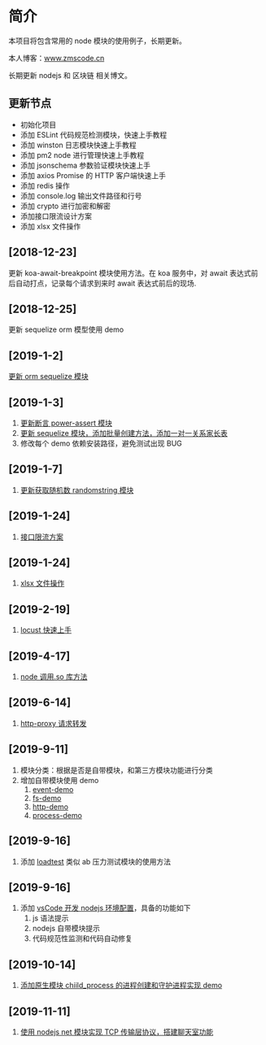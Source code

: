 # 简介

本项目将包含常用的 node 模块的使用例子，长期更新。

本人博客：www.zmscode.cn

长期更新 nodejs 和 区块链 相关博文。

## 更新节点

- 初始化项目
- 添加 ESLint 代码规范检测模块，快速上手教程
- 添加 winston 日志模块快速上手教程
- 添加 pm2 node 进行管理快速上手教程
- 添加 jsonschema 参数验证模块快速上手
- 添加 axios Promise 的 HTTP 客户端快速上手
- 添加 redis 操作
- 添加 console.log 输出文件路径和行号
- 添加 crypto 进行加密和解密
- 添加接口限流设计方案
- 添加 xlsx 文件操作

## [2018-12-23]

更新 koa-await-breakpoint 模块使用方法。在 koa 服务中，对 await 表达式前后自动打点，记录每个请求到来时 await 表达式前后的现场.

## [2018-12-25]

更新 sequelize orm 模型使用 demo

## [2019-1-2]

[更新 orm sequelize 模块](https://github.com/ddzyan/node-module-example/tree/master/sequelizeDemo)

## [2019-1-3]

1. [更新断言 power-assert 模块](https://github.com/ddzyan/node-module-example/tree/master/powerAssert)
2. [更新 sequelize 模块，添加批量创建方法，添加一对一关系家长表](https://github.com/ddzyan/node-module-example/tree/master/sequelizeDemo)
3. 修改每个 demo 依赖安装路径，避免测试出现 BUG

## [2019-1-7]

1. [更新获取随机数 randomstring 模块](https://github.com/ddzyan/node-module-example/tree/master/randomDemo)

## [2019-1-24]

1. [接口限流方案](https://github.com/ddzyan/node-module-example/tree/master/limiter)

## [2019-1-24]

1. [xlsx 文件操作](https://github.com/ddzyan/node-module-example/tree/master/readxlsx)

## [2019-2-19]

1. [locust 快速上手](https://github.com/ddzyan/node-module-example/tree/master/pressure-test)

## [2019-4-17]

1. [node 调用.so 库方法](https://github.com/ddzyan/node-module-example/tree/master/nodeclib)

## [2019-6-14]

1. [http-proxy 请求转发](https://github.com/ddzyan/node-module-example/tree/master/http-proxyDemo)

## [2019-9-11]

1. 模块分类：根据是否是自带模块，和第三方模块功能进行分类
2. 增加自带模块使用 demo
   1. [event-demo](https://github.com/ddzyan/node-module-example/tree/master/%E8%87%AA%E5%B8%A6%E6%A8%A1%E5%9D%97/event-demo)
   2. [fs-demo](https://github.com/ddzyan/node-module-example/tree/master/%E8%87%AA%E5%B8%A6%E6%A8%A1%E5%9D%97/fs-demo)
   3. [http-demo](https://github.com/ddzyan/node-module-example/tree/master/%E8%87%AA%E5%B8%A6%E6%A8%A1%E5%9D%97/http-demo)
   4. [process-demo](https://github.com/ddzyan/node-module-example/tree/master/%E8%87%AA%E5%B8%A6%E6%A8%A1%E5%9D%97/process-demo)

## [2019-9-16]

1. 添加 [loadtest](https://github.com/ddzyan/node-module-example/tree/master/%E6%8E%A5%E5%8F%A3%E6%B5%8B%E8%AF%95%E6%A8%A1%E5%9D%97/loadtest-demo) 类似 ab 压力测试模块的使用方法

## [2019-9-16]

1. 添加 [vsCode 开发 nodejs 环境配置](https://github.com/ddzyan/node-module-example/tree/master/%E4%BB%A3%E7%A0%81%E8%A7%84%E8%8C%83/eslint-demo)，具备的功能如下
   1. js 语法提示
   2. nodejs 自带模块提示
   3. 代码规范性监测和代码自动修复

## [2019-10-14]

1. [添加原生模块 chiild_process 的进程创建和守护进程实现 demo](https://github.com/ddzyan/node-module-example/tree/master/native-module/child-process)

## [2019-11-11]

1. [使用 nodejs net 模块实现 TCP 传输层协议，搭建聊天室功能](https://github.com/ddzyan/node-module-example/tree/master/native-module/net/chatroom)
